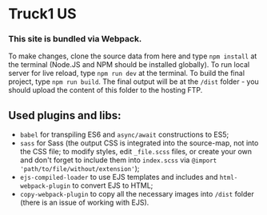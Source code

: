 # Truck1 US

### This site is bundled via Webpack. 

To make changes, clone the source data from here and type `npm install` at the terminal (Node.JS and NPM should be installed globally).
To run local server for live reload, type `npm run dev` at the terminal. To build the final project, type `npm run build`. The final output will be at the `/dist` folder - you should upload the content of this folder to the hosting FTP.

## Used plugins and libs:

  * `babel` for transpiling ES6 and `async/await` constructions to ES5;
  * `sass` for Sass (the output CSS is integrated into the source-map, not into the CSS file; to modify styles, edit `_file.scss` files, or create your own and don't forget to include them into `index.scss` via `@import 'path/to/file/without/extension'`);
  * `ejs-compiled-loader` to use EJS templates and includes and `html-webpack-plugin` to convert EJS to HTML;
  * `copy-webpack-plugin` to copy all the necessary images into `/dist` folder (there is an issue of working with EJS).


